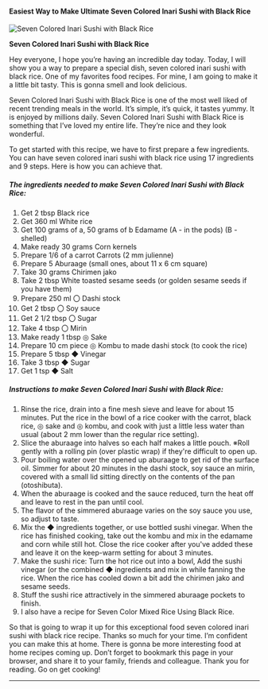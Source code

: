             

#### Easiest Way to Make Ultimate Seven Colored Inari Sushi with Black Rice

![Seven Colored Inari Sushi with Black Rice](https://img-global.cpcdn.com/recipes/6421403594129408/751x532cq70/seven-colored-inari-sushi-with-black-rice-recipe-main-photo.jpg)

**Seven Colored Inari Sushi with Black Rice**

Hey everyone, I hope you’re having an incredible day today. Today, I will show you a way to prepare a special dish, seven colored inari sushi with black rice. One of my favorites food recipes. For mine, I am going to make it a little bit tasty. This is gonna smell and look delicious.

Seven Colored Inari Sushi with Black Rice is one of the most well liked of recent trending meals in the world. It’s simple, it’s quick, it tastes yummy. It is enjoyed by millions daily. Seven Colored Inari Sushi with Black Rice is something that I’ve loved my entire life. They’re nice and they look wonderful.

To get started with this recipe, we have to first prepare a few ingredients. You can have seven colored inari sushi with black rice using 17 ingredients and 9 steps. Here is how you can achieve that.

##### The ingredients needed to make Seven Colored Inari Sushi with Black Rice:

1.  Get 2 tbsp Black rice
2.  Get 360 ml White rice
3.  Get 100 grams of a, 50 grams of b Edamame (A - in the pods) (B - shelled)
4.  Make ready 30 grams Corn kernels
5.  Prepare 1/6 of a carrot Carrots (2 mm julienne)
6.  Prepare 5 Aburaage (small ones, about 11 x 6 cm square)
7.  Take 30 grams Chirimen jako
8.  Take 2 tbsp White toasted sesame seeds (or golden sesame seeds if you have them)
9.  Prepare 250 ml 〇 Dashi stock
10.  Get 2 tbsp 〇 Soy sauce
11.  Get 2 1/2 tbsp 〇 Sugar
12.  Take 4 tbsp 〇 Mirin
13.  Make ready 1 tbsp ◎ Sake
14.  Prepare 10 cm piece ◎ Kombu to made dashi stock (to cook the rice)
15.  Prepare 5 tbsp ◆ Vinegar
16.  Take 3 tbsp ◆ Sugar
17.  Get 1 tsp ◆ Salt

##### Instructions to make Seven Colored Inari Sushi with Black Rice:

1.  Rinse the rice, drain into a fine mesh sieve and leave for about 15 minutes. Put the rice in the bowl of a rice cooker with the carrot, black rice, ◎ sake and ◎ kombu, and cook with just a little less water than usual (about 2 mm lower than the regular rice setting).
2.  Slice the aburaage into halves so each half makes a little pouch. ※Roll gently with a rolling pin (over plastic wrap) if they're difficult to open up.
3.  Pour boiling water over the opened up aburaage to get rid of the surface oil. Simmer for about 20 minutes in the dashi stock, soy sauce an mirin, covered with a small lid sitting directly on the contents of the pan (otoshibuta).
4.  When the aburaage is cooked and the sauce reduced, turn the heat off and leave to rest in the pan until cool.
5.  The flavor of the simmered aburaage varies on the soy sauce you use, so adjust to taste.
6.  Mix the ◆ ingredients together, or use bottled sushi vinegar. When the rice has finished cooking, take out the kombu and mix in the edamame and corn while still hot. Close the rice cooker after you've added these and leave it on the keep-warm setting for about 3 minutes.
7.  Make the sushi rice: Turn the hot rice out into a bowl, Add the sushi vinegar (or the combined ◆ ingredients and mix in while fanning the rice. When the rice has cooled down a bit add the chirimen jako and sesame seeds.
8.  Stuff the sushi rice attractively in the simmered aburaage pockets to finish.
9.  I also have a recipe for Seven Color Mixed Rice Using Black Rice.

So that is going to wrap it up for this exceptional food seven colored inari sushi with black rice recipe. Thanks so much for your time. I’m confident you can make this at home. There is gonna be more interesting food at home recipes coming up. Don’t forget to bookmark this page in your browser, and share it to your family, friends and colleague. Thank you for reading. Go on get cooking!

* * *